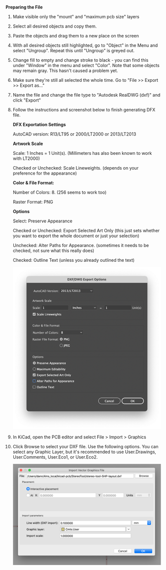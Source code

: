 
**Preparing the File**

1. Make visible only the "mount" and "maximum pcb size" layers

2. Select all desired objects and copy them.

3. Paste the objects and drag them to a new place on the screen

4. With all desired objects still highlighted, go to "Object" in the Menu and select "Ungroup". Repeat this until "Ungroup" is greyed out.

5. Change fill to empty and change stroke to black - you can find this under "Window" in the menu and select "Color". Note that some objects may remain gray. This hasn't caused a problem yet.

6. Make sure they're still all selected the whole time. Go to "File >> Export >> Export as..."

7. Name the file and change the file type to "Autodesk RealDWG (dxf)" and click "Export"

8. Follow the instructions and screenshot below to finish generating DFX file.

	**DFX Exportation Settings**
	
	
	AutoCAD version: R13/LT95 or 2000/LT2000 or 2013/LT2013
	
	**Artwork Scale**
	
	Scale: 1 Inches = 1 Unit(s). (Millimeters has also been known to work with LT2000)
	
	Checked or Unchecked: Scale Lineweights. (depends on your preference for the appearance)
	
	**Color & File Format:**
	
	Number of Colors: 8. (256 seems to work too)
	
	Raster Format: PNG
	
	**Options**
	
	Select: Preserve Appearance
	
	Checked or Unchecked: Export Selected Art Only (this just sets whether you want to export the whole document or just your selection)
	
	Unchecked: Alter Paths for Appearance. (sometimes it needs to be checked, not sure what this really does)
	
	Checked: Outline Text (unless you already outlined the text)
	
	![Export settings screenshot](AI-2021-dxf-export-settings.png)

9. In KiCad, open the PCB editor and select File > Import > Graphics

10. Click Browse to select your DXF file. Use the following options. You can select any Graphic Layer, but it's recommended to use User.Drawings, User.Comments, User.Eco1, or User.Eco2.

	![Import settings screenshot](kicad_dxf_import_dialog.png)
